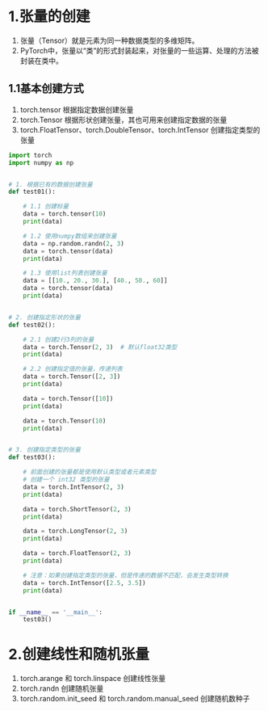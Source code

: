 # 1.张量的创建
1. 张量（Tensor）就是元素为同一种数据类型的多维矩阵。   
2. PyTorch中，张量以“类”的形式封装起来，对张量的一些运算、处理的方法被封装在类中。   
## 1.1基本创建方式
1. torch.tensor 根据指定数据创建张量   
2. torch.Tensor 根据形状创建张量，其也可用来创建指定数据的张量   
3. torch.FloatTensor、torch.DoubleTensor、torch.IntTensor 创建指定类型的张量   

```python {.line-numbers}
import torch
import numpy as np


# 1. 根据已有的数据创建张量
def test01():

    # 1.1 创建标量
    data = torch.tensor(10)
    print(data)

    # 1.2 使用numpy数组来创建张量
    data = np.random.randn(2, 3)
    data = torch.tensor(data)
    print(data)

    # 1.3 使用list列表创建张量
    data = [[10., 20., 30.], [40., 50., 60]]
    data = torch.tensor(data)
    print(data)


# 2. 创建指定形状的张量
def test02():

    # 2.1 创建2行3列的张量
    data = torch.Tensor(2, 3)  # 默认float32类型
    print(data)

    # 2.2 创建指定值的张量，传递列表
    data = torch.Tensor([2, 3])
    print(data)

    data = torch.Tensor([10])
    print(data)

    data = torch.Tensor(10)
    print(data)


# 3. 创建指定类型的张量
def test03():

    # 前面创建的张量都是使用默认类型或者元素类型
    # 创建一个 int32 类型的张量
    data = torch.IntTensor(2, 3)
    print(data)

    data = torch.ShortTensor(2, 3)
    print(data)

    data = torch.LongTensor(2, 3)
    print(data)

    data = torch.FloatTensor(2, 3)
    print(data)

    # 注意：如果创建指定类型的张量，但是传递的数据不匹配，会发生类型转换
    data = torch.IntTensor([2.5, 3.5])
    print(data)


if __name__ == '__main__':
    test03()


```

# 2.创建线性和随机张量
1. torch.arange 和 torch.linspace 创建线性张量   
2. torch.randn 创建随机张量   
3. torch.random.init_seed 和 torch.random.manual_seed 创建随机数种子   
